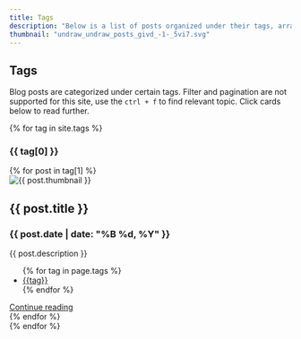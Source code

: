 ```yaml
---
title: Tags
description: "Below is a list of posts organized under their tags, arranged from the most recent to the oldest. Pagination does not work here due to Jekyll limitations."
thumbnail: "undraw_undraw_posts_givd_-1-_5vi7.svg"
---
```


## Tags

Blog posts are categorized under certain tags. Filter and pagination are not supported for this site, use the `ctrl + f` to find relevant topic. Click cards below to read further.

{% for tag in site.tags %}
  <div class="py-5">
    <h3 class="pb-2 border-bottom">{{ tag[0] }}</h3>
    <div class="row row-cols-1 row-cols-md-3 g-4 py-5">
      {% for post in tag[1] %}
          <div class="col">
            <div class="card h-100">
              <div class="p-4">
                <img class="card-img-top" src="{{ site.baseurl }}/assets/svgs/{{ post.thumbnail }}" alt="{{ post.thumbnail }}" style="aspect-ratio: 143 / 90;">
              </div>
              <div class="card-body border-top">
                <h2 class="h5 card-title">{{ post.title }}</h2>
                <h3 class="h6 card-subtitle mb-2 text-body-secondary">{{ post.date | date: "%B %d, %Y" }}</h3>
                <p class="card-text text-truncate" style="max-width: 100%;">{{ post.description }}</p>
              </div>
              <ul class="list-group list-group-flush">
                {% for tag in page.tags %}
                  <li class="list-group-item">
                    <a class="card-link" href="{{site.baseurl}}/tags/#{{tag|slugize}}">{{tag}}</a>
                  </li>
                {% endfor %}
              </ul>
              <div class="card-body">
                <a href="{{ site.baseurl }}{{ post.url }}" class="card-link">Continue reading</a>
              </div>
            </div>
          </div>
      {% endfor %}
    </div>
  </div>
{% endfor %}